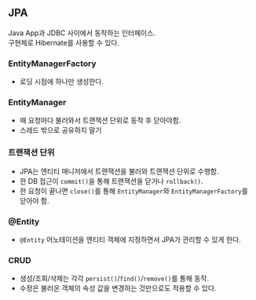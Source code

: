 ## JPA
Java App과 JDBC 사이에서 동작하는 인터페이스.  
구현체로 Hibernate를 사용할 수 있다.

### EntityManagerFactory
- 로딩 시점에 하나만 생성한다.

### EntityManager
- 매 요청마다 불러와서 트랜잭션 단위로 동작 후 닫아야함.
- 스레드 밖으로 공유하지 말기

### 트랜잭션 단위
- JPA는 엔티티 매니저에서 트랜잭션을 불러와 트랜잭션 단위로 수행함.
- 한 DB 접근이 `commit()`을 통해 트랜잭션을 닫거나 `rollback()`.
- 한 요청이 끝나면 `close()`를 통해 `EntityManager`와 `EntityManagerFactory`를 닫아야 함.

### @Entity
- `@Entity` 어노테이션을 엔티티 객체에 지정하면서 JPA가 관리할 수 있게 한다.

### CRUD
- 생성/조회/삭제는 각각 `persist()`/`find()`/`remove()`를 통해 동작.
- 수정은 불러온 객체의 속성 값을 변경하는 것만으로도 적용할 수 있다.